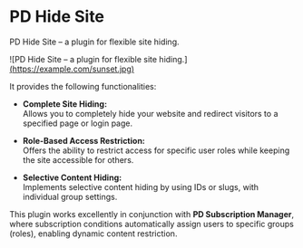# PD Hide Site

PD Hide Site – a plugin for flexible site hiding.

![PD Hide Site – a plugin for flexible site hiding.][(https://example.com/sunset.jpg)](https://github.com/PhantomDraft/group-hide-site-wp/blob/main/cover.png)

It provides the following functionalities:

- **Complete Site Hiding:**  
  Allows you to completely hide your website and redirect visitors to a specified page or login page.

- **Role-Based Access Restriction:**  
  Offers the ability to restrict access for specific user roles while keeping the site accessible for others.

- **Selective Content Hiding:**  
  Implements selective content hiding by using IDs or slugs, with individual group settings.

This plugin works excellently in conjunction with **PD Subscription Manager**, where subscription conditions automatically assign users to specific groups (roles), enabling dynamic content restriction.
